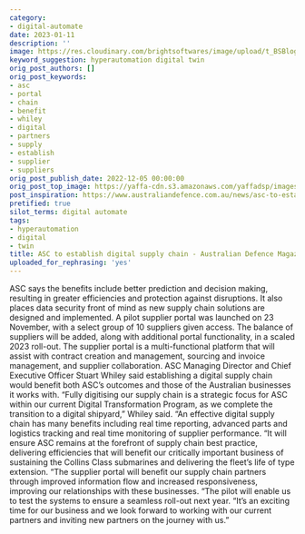 ```yaml
---
category:
- digital-automate
date: 2023-01-11
description: ''
image: https://res.cloudinary.com/brightsoftwares/image/upload/t_BSBlogImage/v1/brightsoftwares.com.blog/_HdRQWJ-Pt8
keyword_suggestion: hyperautomation digital twin
orig_post_authors: []
orig_post_keywords:
- asc
- portal
- chain
- benefit
- whiley
- digital
- partners
- supply
- establish
- supplier
- suppliers
orig_post_publish_date: 2022-12-05 00:00:00
orig_post_top_image: https://yaffa-cdn.s3.amazonaws.com/yaffadsp/images/dspArticle/leadImage/digital-supply-team-1.jpg
post_inspiration: https://www.australiandefence.com.au/news/asc-to-establish-digital-supply-chain
pretified: true
silot_terms: digital automate
tags:
- hyperautomation
- digital
- twin
title: ASC to establish digital supply chain - Australian Defence Magazine
uploaded_for_rephrasing: 'yes'
---
```


ASC says the benefits include better prediction and decision making, resulting in greater efficiencies and protection against disruptions. It also places data security front of mind as new supply chain solutions are designed and implemented. A pilot supplier portal was launched on 23 November, with a select group of 10 suppliers given access. The balance of suppliers will be added, along with additional portal functionality, in a scaled 2023 roll-out. The supplier portal is a multi-functional platform that will assist with contract creation and management, sourcing and invoice management, and supplier collaboration. ASC Managing Director and Chief Executive Officer Stuart Whiley said establishing a digital supply chain would benefit both ASC’s outcomes and those of the Australian businesses it works with. “Fully digitising our supply chain is a strategic focus for ASC within our current Digital Transformation Program, as we complete the transition to a digital shipyard,” Whiley said. “An effective digital supply chain has many benefits including real time reporting, advanced parts and logistics tracking and real time monitoring of supplier performance. “It will ensure ASC remains at the forefront of supply chain best practice, delivering efficiencies that will benefit our critically important business of sustaining the Collins Class submarines and delivering the fleet’s life of type extension. “The supplier portal will benefit our supply chain partners through improved information flow and increased responsiveness, improving our relationships with these businesses. “The pilot will enable us to test the systems to ensure a seamless roll-out next year. “It’s an exciting time for our business and we look forward to working with our current partners and inviting new partners on the journey with us.”